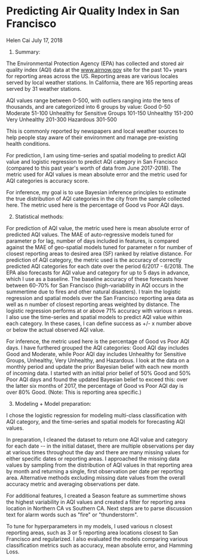 # Predicting Air Quality Index in San Francisco
Helen Cai
July 17, 2018

1. Summary:

The Environmental Protection Agency (EPA) has collected and stored air quality index (AQI) data at the www.airnow.gov site for the past 10+ years for reporting areas across the US. Reporting areas are various locales served by local weather stations. In California, there are 165 reporting areas served by 31 weather stations.

AQI values range between 0-500, with outliers ranging into the tens of thousands, and are categorized into 6 groups by value: 
Good 0-50
Moderate 51-100
Unhealthy for Sensitive Groups 101-150
Unhealthy 151-200
Very Unhealthy 201-300
Hazardous 301-500

This is commonly reported by newspapers and local weather sources to help people stay aware of their environment and manage pre-existing health conditions.

For prediction, I am using time-series and spatial modeling to predict AQI value and logistic regression to predict AQI category in San Francisco (compared to this past year's worth of data from June 2017-2018). The metric used for AQI values is mean absolute error and the metric used for AQI categories is accuracy score.
    
For inference, my goal is to use Bayesian inference principles to estimate the true distribution of AQI categories in the city from the sample collected here. The metric used here is the percentage of Good vs Poor AQI days.

2. Statistical methods:

For prediction of AQI value, the metric used here is mean absolute error of predicted AQI values. The MAE of auto-regressive models tuned for parameter p for lag, number of days included in features, is compared against the MAE of geo-spatial models tuned for parameter n for number of closest reporting areas to desired area (SF) ranked by relative distance.
For prediction of AQI category, the metric used is the accuracy of correctly predicted AQI categories for each date over the period 6/2017 - 6/2018. The EPA also forecasts for AQI value and category for up to 5 days in advance, which I use as a baseline. The baseline accuracy of these forecasts hover between 60-70% for San Francisco (high-variability in AQI occurs in the summertime due to fires and other natural disasters). I train the logistic regression and spatial models over the San Francisco reporting area data as well as n number of closest reporting areas weighted by distance. The logistic regression performs at or above 71% accuracy with various n areas. I also use the time-series and spatial models to predict AQI value within each category. In these cases, I can define success as +/- x number above or below the actual observed AQI value.

For inference, the metric used here is the percentage of Good vs Poor AQI days. I have furthered grouped the AQI categories: Good AQI day includes Good and Moderate, while Poor AQI day includes Unhealthy for Sensitive Groups, Unhealthy, Very Unhealthy, and Hazardous. I look at the data on a monthly period and update the prior Bayesian belief with each new month of incoming data. I started with an initial prior belief of 50% Good and 50% Poor AQI days and found the updated Bayesian belief to exceed this: over the latter six months of 2017, the percentage of Good vs Poor AQI day is over 80% Good. (Note: This is reporting area specific.)

3. Modeling + Model preparation:

I chose the logistic regression for modeling multi-class classification with AQI category, and the time-series and spatial models for forecasting AQI values. 

In preparation, I cleaned the dataset to return one AQI value and category for each date -- in the initial dataset, there are multiple observations per day at various times throughout the day and there are many missing values for either specific dates or reporting areas. I approached the missing data values by sampling from the distribution of AQI values in that reporting area by month and returning a single, first observation per date per reporting area. Alternative methods excluding missing date values from the overall accuracy metric and averaging observations per date.

For additional features, I created a Season feature as summertime shows the highest variability in AQI values and created a filter for reporting area location in Northern CA vs Southern CA. Next steps are to parse discussion text for alarm words such as "fire" or "thunderstorm".

To tune for hyperparameters in my models, I used various n closest reporting areas, such as 3 or 5 reporting area locations closest to San Francisco and regularized. I also evaluated the models comparing various classification metrics such as accuracy, mean absolute error, and Hamming Loss.
